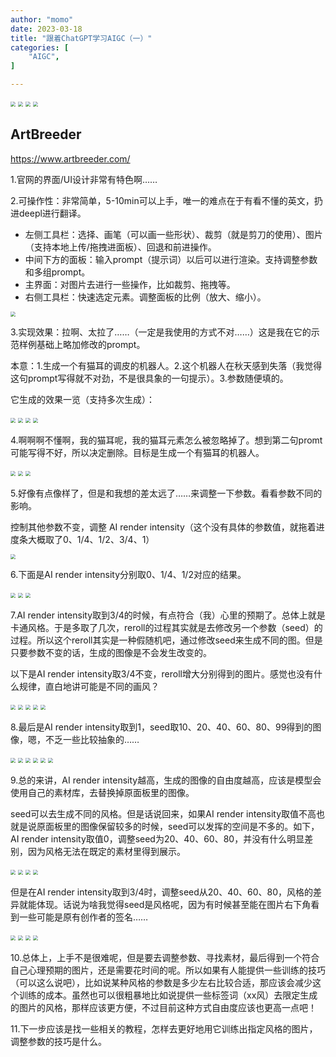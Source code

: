 ```yaml
---
author: "momo"
date: 2023-03-18
title: "跟着ChatGPT学习AIGC（一）"
categories: [
    "AIGC",
]

---
```


<img src="https://halfbit.oss-cn-hangzhou.aliyuncs.com/2023-03-186.06.07.png" style="zoom:50%;" />

<img src="https://halfbit.oss-cn-hangzhou.aliyuncs.com/2023-03-186.08.56.png" style="zoom:50%;" />

<img src="https://halfbit.oss-cn-hangzhou.aliyuncs.com/2023-03-186.13.05.png" style="zoom:50%;" />

<img src="https://halfbit.oss-cn-hangzhou.aliyuncs.com/2023-03-186.15.15.png" style="zoom:50%;" />



## ArtBreeder

https://www.artbreeder.com/

1.官网的界面/UI设计非常有特色啊……

2.可操作性：非常简单，5-10min可以上手，唯一的难点在于有看不懂的英文，扔进deepl进行翻译。

- 左侧工具栏：选择、画笔（可以画一些形状）、裁剪（就是剪刀的使用）、图片（支持本地上传/拖拽进面板）、回退和前进操作。
- 中间下方的面板：输入prompt（提示词）以后可以进行渲染。支持调整参数和多组prompt。
- 主界面：对图片去进行一些操作，比如裁剪、拖拽等。
- 右侧工具栏：快速选定元素。调整面板的比例（放大、缩小）。

<img src="https://halfbit.oss-cn-hangzhou.aliyuncs.com/2023-03-186.36.03.png" style="zoom:50%;" />

3.实现效果：拉啊、太拉了……（一定是我使用的方式不对……）这是我在它的示范样例基础上略加修改的prompt。

本意：1.生成一个有猫耳的调皮的机器人。2.这个机器人在秋天感到失落（我觉得这句prompt写得就不对劲，不是很具象的一句提示）。3.参数随便填的。

它生成的效果一览（支持多次生成）：

<img src="https://halfbit.oss-cn-hangzhou.aliyuncs.com/2023-03-186.44.49.png" style="zoom:50%;" />

<img src="https://halfbit.oss-cn-hangzhou.aliyuncs.com/2023-03-186.45.13.png" style="zoom:50%;" />

<img src="https://halfbit.oss-cn-hangzhou.aliyuncs.com/2023-03-186.47.01.png" style="zoom:50%;" />

<img src="https://halfbit.oss-cn-hangzhou.aliyuncs.com/2023-03-186.47.57.png" style="zoom:50%;" />



4.啊啊啊不懂啊，我的猫耳呢，我的猫耳元素怎么被忽略掉了。想到第二句promt可能写得不好，所以决定删除。目标是生成一个有猫耳的机器人。

<img src="https://halfbit.oss-cn-hangzhou.aliyuncs.com/2023-03-186.52.24.png" style="zoom:50%;" />

<img src="https://halfbit.oss-cn-hangzhou.aliyuncs.com/2023-03-186.53.45.png" style="zoom:50%;" />

<img src="https://halfbit.oss-cn-hangzhou.aliyuncs.com/2023-03-186.54.25.png" style="zoom:50%;" />

5.好像有点像样了，但是和我想的差太远了……来调整一下参数。看看参数不同的影响。

控制其他参数不变，调整 AI render intensity（这个没有具体的参数值，就拖着进度条大概取了0、1/4、1/2、3/4、1）

<img src="https://halfbit.oss-cn-hangzhou.aliyuncs.com/2023-03-186.57.01.png" style="zoom:50%;" />

6.下面是AI render intensity分别取0、1/4、1/2对应的结果。

<img src="https://halfbit.oss-cn-hangzhou.aliyuncs.com/2023-03-187.00.49.png" style="zoom:50%;" />

<img src="https://halfbit.oss-cn-hangzhou.aliyuncs.com/2023-03-187.02.50.png" style="zoom:50%;" />

<img src="https://halfbit.oss-cn-hangzhou.aliyuncs.com/2023-03-187.03.17.png" style="zoom:50%;" />

7.AI render intensity取到3/4的时候，有点符合（我）心里的预期了。总体上就是卡通风格。于是多取了几次，reroll的过程其实就是去修改另一个参数（seed）的过程。所以这个reroll其实是一种假随机吧，通过修改seed来生成不同的图。但是只要参数不变的话，生成的图像是不会发生改变的。

以下是AI render intensity取3/4不变，reroll增大分别得到的图片。感觉也没有什么规律，直白地讲可能是不同的画风？

<img src="https://halfbit.oss-cn-hangzhou.aliyuncs.com/2023-03-187.04.17.png" style="zoom:50%;" />

<img src="https://halfbit.oss-cn-hangzhou.aliyuncs.com/2023-03-187.05.11.png" style="zoom:50%;" />

<img src="https://halfbit.oss-cn-hangzhou.aliyuncs.com/2023-03-187.04.56.png" style="zoom:50%;" />

<img src="https://halfbit.oss-cn-hangzhou.aliyuncs.com/2023-03-187.12.11.png" style="zoom:50%;" />

<img src="https://halfbit.oss-cn-hangzhou.aliyuncs.com/2023-03-187.14.07.png" style="zoom:50%;" />

8.最后是AI render intensity取到1，seed取10、20、40、60、80、99得到的图像，嗯，不乏一些比较抽象的……

<img src="https://halfbit.oss-cn-hangzhou.aliyuncs.com/2023-03-187.15.42.png" style="zoom:50%;" />

<img src="https://halfbit.oss-cn-hangzhou.aliyuncs.com/2023-03-187.16.28.png" style="zoom:50%;" />

<img src="https://halfbit.oss-cn-hangzhou.aliyuncs.com/2023-03-187.17.12.png" style="zoom:50%;" />

<img src="https://halfbit.oss-cn-hangzhou.aliyuncs.com/2023-03-187.18.14.png" style="zoom:50%;" />

<img src="https://halfbit.oss-cn-hangzhou.aliyuncs.com/2023-03-187.18.50.png" style="zoom:50%;" />

<img src="https://halfbit.oss-cn-hangzhou.aliyuncs.com/2023-03-187.19.12.png" style="zoom:50%;" />

9.总的来讲，AI render intensity越高，生成的图像的自由度越高，应该是模型会使用自己的素材库，去替换掉原面板里的图像。

seed可以去生成不同的风格。但是话说回来，如果AI render intensity取值不高也就是说原面板里的图像保留较多的时候，seed可以发挥的空间是不多的。如下，AI render intensity取值0，调整seed为20、40、60、80，并没有什么明显差别，因为风格无法在既定的素材里得到展示。



<img src="https://halfbit.oss-cn-hangzhou.aliyuncs.com/2023-03-187.23.09.png" style="zoom:50%;" />

<img src="https://halfbit.oss-cn-hangzhou.aliyuncs.com/2023-03-187.24.08.png" style="zoom:50%;" />

<img src="https://halfbit.oss-cn-hangzhou.aliyuncs.com/2023-03-187.24.34.png" style="zoom:50%;" />

<img src="https://halfbit.oss-cn-hangzhou.aliyuncs.com/2023-03-187.25.38.png" style="zoom:50%;" />

但是在AI render intensity取到3/4时，调整seed从20、40、60、80，风格的差异就能体现。话说为啥我觉得seed是风格呢，因为有时候甚至能在图片右下角看到一些可能是原有创作者的签名……

<img src="https://halfbit.oss-cn-hangzhou.aliyuncs.com/2023-03-187.26.22.png" style="zoom:50%;" />

<img src="https://halfbit.oss-cn-hangzhou.aliyuncs.com/2023-03-187.27.18.png" style="zoom:50%;" />

<img src="https://halfbit.oss-cn-hangzhou.aliyuncs.com/2023-03-187.27.37.png" style="zoom:50%;" />

<img src="https://halfbit.oss-cn-hangzhou.aliyuncs.com/2023-03-187.28.15.png" style="zoom:50%;" />

10.总体上，上手不是很难呢，但是要去调整参数、寻找素材，最后得到一个符合自己心理预期的图片，还是需要花时间的呢。所以如果有人能提供一些训练的技巧（可以这么说吧），比如说某种风格的参数是多少左右比较合适，那应该会减少这个训练的成本。虽然也可以很粗暴地比如说提供一些标签词（xx风）去限定生成的图片的风格，那样应该更方便，不过目前这种方式自由度应该也更高一点吧！

11.下一步应该是找一些相关的教程，怎样去更好地用它训练出指定风格的图片，调整参数的技巧是什么。
